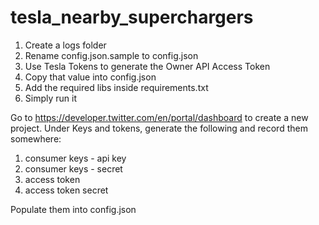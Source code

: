 # tesla_nearby_superchargers

1. Create a logs folder
2. Rename config.json.sample to config.json
3. Use Tesla Tokens to generate the Owner API Access Token
4. Copy that value into config.json
5. Add the required libs inside requirements.txt
6. Simply run it

Go to https://developer.twitter.com/en/portal/dashboard to create a new project.
Under Keys and tokens, generate the following and record them somewhere:
1. consumer keys - api key
2. consumer keys - secret
3. access token
4. access token secret

Populate them into config.json
